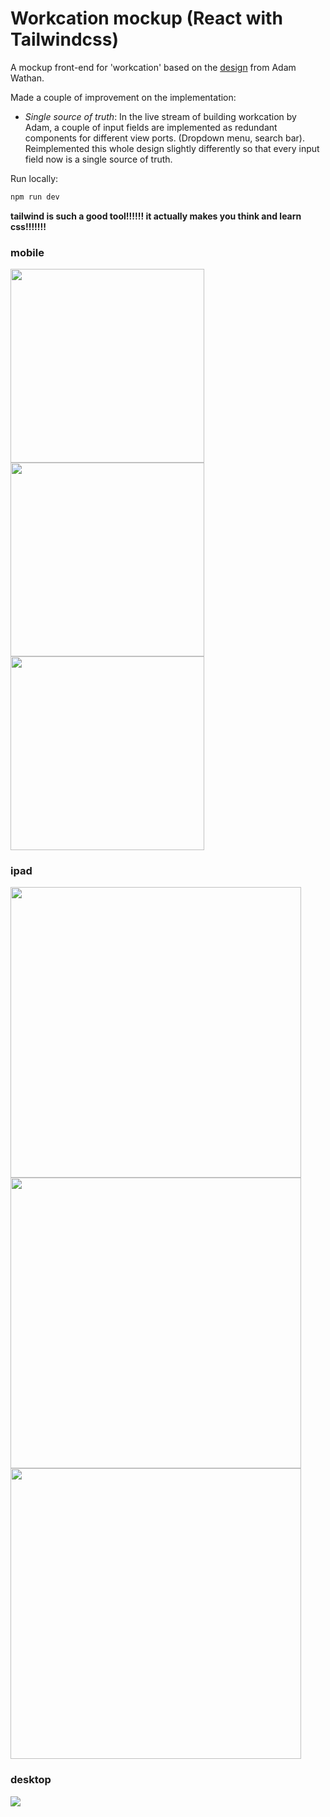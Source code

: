 # Workcation mockup (React with Tailwindcss)

A mockup front-end for 'workcation' based on the [design](https://www.figma.com/file/SNUysoGLVJPm286sgXCEm2Ag/tailwind-course?node-id=0%3A1&viewport=5813%2C-667%2C0.3258124887943268) from Adam Wathan.

Made a couple of improvement on the implementation:
* *Single source of truth*:
  In the live stream of building workcation by Adam, a couple of input fields are implemented as redundant components for different view ports. (Dropdown menu, search bar).
  Reimplemented this whole design slightly differently so that every input field now is a single source of truth.

Run locally:
```bash
npm run dev
```
**tailwind is such a good tool!!!!!! it actually makes you think and learn css!!!!!!!**

### mobile
<img src="./public/mobile0.png" width="310">
<img src="./public/mobile1.png" width="310">
<img src="./public/mobile2.png" width="310">

### ipad
<img src="./public/ipad0.png" width="465">
<img src="./public/ipad1.png" width="465">
<img src="./public/ipad2.png" width="465">

### desktop
<img src="./public/pc.png">